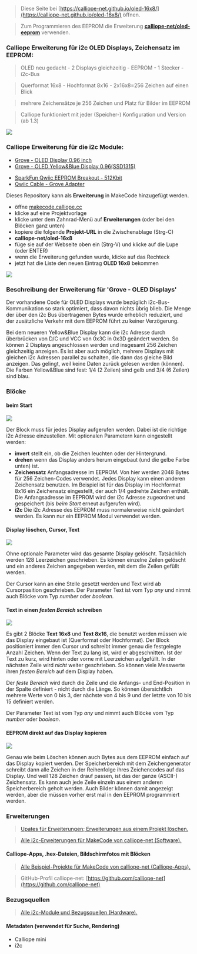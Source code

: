 
> Diese Seite bei [https://calliope-net.github.io/oled-16x8/](https://calliope-net.github.io/oled-16x8/) öffnen.

> Zum Programmieren des EEPROM die Erweiterung [**calliope-net/oled-eeprom**](https://calliope-net.github.io/oled-eeprom/) verwenden.

### Calliope Erweiterung für i2c OLED Displays, Zeichensatz im EEPROM:

> OLED neu gedacht - 2 Displays gleichzeitig - EEPROM - 1 Stecker - i2c-Bus

> Querformat 16x8 - Hochformat 8x16 - 2x16x8=256 Zeichen auf einen Blick

> mehrere Zeichensätze je 256 Zeichen und Platz für Bilder im EEPROM

> Calliope funktioniert mit jeder (Speicher-) Konfiguration und Version (ab 1.3)

![](oled-16x8-640.jpg)
 
### Calliope Erweiterung für die i2c Module:

* [Grove - OLED Display 0.96 inch](https://wiki.seeedstudio.com/Grove-OLED_Display_0.96inch/)
* [Grove - OLED Yellow&Blue Display 0.96(SSD1315)](https://wiki.seeedstudio.com/Grove-OLED-Yellow&Blue-Display-0.96-SSD1315_V1.0/)
<!--
![](https://files.seeedstudio.com/wiki/Grove-OLED-Yellow&Blue-Display-0.96-(SSD1315)_V1.0/img/10402049_Preview-07.png)
-->
* [SparkFun Qwiic EEPROM Breakout - 512Kbit](https://www.sparkfun.com/products/18355)
* [Qwiic Cable - Grove Adapter](https://www.sparkfun.com/products/15109)
<!--
![](https://cdn.sparkfun.com//assets/parts/1/7/7/0/1/18355-SparkFun_Qwiic_EEPROM_Breakout_-_512Kbit-01.jpg)
-->

Dieses Repository kann als **Erweiterung** in MakeCode hinzugefügt werden.

* öffne [makecode.calliope.cc](https://makecode.calliope.cc)
* klicke auf eine Projektvorlage
* klicke unter dem Zahnrad-Menü auf **Erweiterungen** (oder bei den Blöcken ganz unten)
* kopiere die folgende **Projekt-URL** in die Zwischenablage (Strg-C)
* **calliope-net/oled-16x8**
* füge sie auf der Webseite oben ein (Strg-V) und klicke auf die Lupe (oder ENTER)
* wenn die Erweiterung gefunden wurde, klicke auf das Rechteck
* jetzt hat die Liste den neuen Eintrag **OLED 16x8** bekommen

![](blocks.png)

### Beschreibung der Erweiterung für 'Grove - OLED Displays'

Der vorhandene Code für OLED Displays wurde bezüglich i2c-Bus-Kommunikation so stark optimiert,
dass davon nichts übrig blieb. Die Menge der über den i2c Bus übertragenen Bytes wurde erheblich reduziert,
und der zusätzliche Verkehr mit dem EEPROM führt zu keiner Verzögerung.

Bei dem neueren Yellow&Blue Display kann die i2c Adresse durch überbrücken von D/C und VCC von 0x3C in 0x3D geändert werden.
So können 2 Displays angeschlossen werden und insgesamt 256 Zeichen gleichzeitig anzeigen. Es ist aber auch möglich,
mehrere Displays mit gleichen i2c Adressen parallel zu schalten, die dann das gleiche Bild anzeigen. Das gelingt, weil
keine Daten zurück gelesen werden (können). Die Farben Yellow&Blue sind fest: 1/4 (2 Zeilen) sind gelb und 3/4 (6 Zeilen) sind blau.

### Blöcke

#### beim Start

![](beimstart.png)

Der Block muss für jedes Display aufgerufen werden. Dabei ist die richtige i2c Adresse einzustellen.
Mit optionalen Parametern kann eingestellt werden:
* **invert** stellt ein, ob die Zeichen leuchten oder der Hintergrund.
* **drehen** wenn das Display anders herum eingebaut (und die gelbe Farbe unten) ist.
* **Zeichensatz** Anfangsadresse im EEPROM. Von hier werden 2048 Bytes für 256 Zeichen-Codes verwendet.
  Jedes Display kann einen anderen Zeichensatz benutzen. Im Beispiel ist für das Display im Hochformat 8x16
  ein Zeichensatz eingestellt, der auch 1/4 gedrehte Zeichen enthält. Die Anfangsadresse im EEPROM wird
  der i2c Adresse zugeordnet und gespeichert (bis *beim Start* erneut aufgerufen wird).
* **i2c** Die i2c Adresse des EEPROM muss normalerweise nicht geändert werden. Es kann nur ein EEPROM Modul verwendet werden.
  
#### Display löschen, Cursor, Text

![](a.png)

Ohne optionale Parameter wird das gesamte Display gelöscht. Tatsächlich werden 128 Leerzeichen geschrieben.
Es können einzelne Zeilen gelöscht und ein anderes Zeichen angegeben werden, mit dem die Zeilen gefüllt werden.

Der Cursor kann an eine Stelle gesetzt werden und Text wird ab Cursorpasition geschrieben.
Der Parameter Text ist vom Typ *any* und nimmt auch Blöcke vom Typ *number* oder *boolean*.

#### Text in einen *festen Bereich* schreiben

![](b.png)

Es gibt 2 Blöcke **Text 16x8** und **Text 8x16**, die benutzt werden müssen wie das Display eingebaut ist (Querformat oder Hochformat).
Der Block positioniert immer den Cursor und schreibt immer genau die festgelegte Anzahl Zeichen. Wenn der Text zu lang ist, wird er abgeschnitten.
Ist der Text zu kurz, wird hinten oder vorne mit Leerzeichen aufgefüllt. In der nächsten Zeile wird *nicht* weiter geschrieben.
So können viele Messwerte ihren *festen Bereich* auf dem Display haben.

Der *feste Bereich* wird durch die Zeile und die Anfangs- und End-Position in der Spalte definiert - nicht durch die Länge.
So können übersichtlich mehrere Werte von 0 bis 3, der nächste von 4 bis 9 und der letzte von 10 bis 15 definiert werden.

Der Parameter Text ist vom Typ *any* und nimmt auch Blöcke vom Typ *number* oder *boolean*.

#### EEPROM direkt auf das Display kopieren

![](ab.png)

Genau wie beim Löschen können auch Bytes aus dem EEPROM einfach auf das Display kopiert werden. Der Speicherbereich mit
dem Zeichengenerator schreibt dann alle Zeichen in der Reihenfolge ihres Zeichencodes auf das Display. Und weil 128 Zeichen
drauf passen, ist das der ganze (ASCII-) Zeichensatz. Es kann auch jede Zeile einzeln aus einem anderen Speicherbereich 
geholt werden. Auch Bilder können damit angezeigt werden, aber die müssen vorher erst mal in den EEPROM programmiert werden.

### Erweiterungen

> [Upates für Erweiterungen; Erweiterungen aus einem Projekt löschen.](https://calliope-net.github.io/i2c-test#updates)

> [Alle i2c-Erweiterungen für MakeCode von calliope-net (Software).](https://calliope-net.github.io/i2c-test#erweiterungen)

#### Calliope-Apps, .hex-Dateien, Bildschirmfotos mit Blöcken

> [Alle Beispiel-Projekte für MakeCode von calliope-net (Calliope-Apps).](https://calliope-net.github.io/i2c-test#programmierbeispiele)

> GitHub-Profil calliope-net: [https://github.com/calliope-net](https://github.com/calliope-net)

### Bezugsquellen

> [Alle i2c-Module und Bezugsquellen (Hardware).](https://calliope-net.github.io/i2c-test#bezugsquellen)

#### Metadaten (verwendet für Suche, Rendering)

* Calliope mini
* i2c
